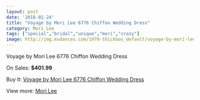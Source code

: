 ```yaml
---
layout: post
date: '2018-02-24'
title: "Voyage by Mori Lee 6776 Chiffon Wedding Dress"
category: Mori Lee
tags: ["special","bridal","unique","mori","crazy"]
image: http://img.eudances.com/1978-thickbox_default/voyage-by-mori-lee-6776-chiffon-wedding-dress.jpg
---
```

Voyage by Mori Lee 6776 Chiffon Wedding Dress

On Sales: **$401.99**
<a href="https://www.eudances.com/en/mori-lee/676-voyage-by-mori-lee-6776-chiffon-wedding-dress.html"><amp-img layout="responsive" width="600" height="600" src="//img.eudances.com/1978-thickbox_default/voyage-by-mori-lee-6776-chiffon-wedding-dress.jpg" alt="Voyage by Mori Lee 6776 Chiffon Wedding Dress 0" /></a>
<a href="https://www.eudances.com/en/mori-lee/676-voyage-by-mori-lee-6776-chiffon-wedding-dress.html"><amp-img layout="responsive" width="600" height="600" src="//img.eudances.com/1980-thickbox_default/voyage-by-mori-lee-6776-chiffon-wedding-dress.jpg" alt="Voyage by Mori Lee 6776 Chiffon Wedding Dress 1" /></a>
<a href="https://www.eudances.com/en/mori-lee/676-voyage-by-mori-lee-6776-chiffon-wedding-dress.html"><amp-img layout="responsive" width="600" height="600" src="//img.eudances.com/1979-thickbox_default/voyage-by-mori-lee-6776-chiffon-wedding-dress.jpg" alt="Voyage by Mori Lee 6776 Chiffon Wedding Dress 2" /></a>

Buy it: [Voyage by Mori Lee 6776 Chiffon Wedding Dress](https://www.eudances.com/en/mori-lee/676-voyage-by-mori-lee-6776-chiffon-wedding-dress.html "Voyage by Mori Lee 6776 Chiffon Wedding Dress")

View more: [Mori Lee](https://www.eudances.com/en/9-mori-lee "Mori Lee")